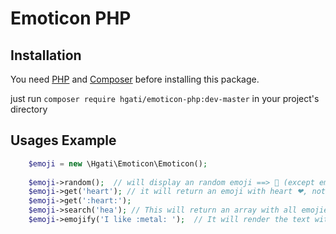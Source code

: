 # Emoticon PHP

## Installation
You need [PHP](https://php.net) and [Composer](https://getcomposer.org/download/) before installing this package. 

just run `composer require hgati/emoticon-php:dev-master` in your project's directory

## Usages Example
 
```php
    $emoji = new \Hgati\Emoticon\Emoticon();
    
    $emoji->random();  // will display an random emoji ==> 🍕️ (except emojis start with "flag-")
    $emoji->get('heart'); // it will return an emoji with heart ❤, note: this also support with colon 
    $emoji->get(':heart:');
    $emoji->search('hea'); // This will return an array with all emojies and key name matching with word `hea`
    $emoji->emojify('I like :metal: ');  // It will render the text with metal emoji
```
